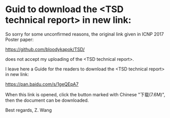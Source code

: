 # Guid to download the \<TSD technical report\> in new link:

So sorry for some unconfirmed reasons, the original link given in ICNP 2017 Poster paper:

https://github.com/bloodykapok/TSD/

does not accept my uploading of the \<TSD technical report\>.

I leave here a Guide for the readers to download the \<TSD technical report\> in new link:

https://pan.baidu.com/s/1geQEpA7

When this link is opened, click the button marked with Chinese "下载(7.6M)",
then the document can be downloaded.

Best regards,
Z. Wang
